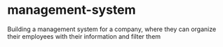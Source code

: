 # management-system
Building a management system for a company, where they can organize their employees with their information and filter them
